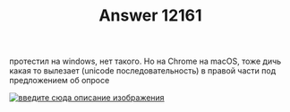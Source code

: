﻿---
title: "Answer 12161"
se.owner.user_id: 209304
se.owner.display_name: "Dmitry"
se.owner.link: "https://ru.meta.stackoverflow.com/users/209304/dmitry"
se.answer_id: 12161
se.question_id: 12160
se.post_type: answer
se.is_accepted: False
---
<p>протестил на windows, нет такого. Но на Chrome на macOS, тоже дичь какая то вылезает (unicode последовательность) в правой части под предложением об опросе</p>
<p><a href="https://i.stack.imgur.com/ALbUm.jpg" rel="nofollow noreferrer"><img src="https://i.stack.imgur.com/ALbUm.jpg" alt="введите сюда описание изображения" /></a></p>
